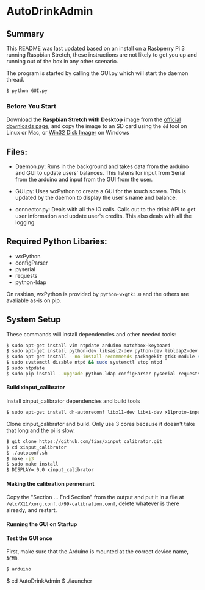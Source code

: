 AutoDrinkAdmin
==============
## Summary

This README was last updated based on an install on a Rasbperry Pi 3 running Raspbian Stretch, 
these instructions are not likely to get you up and running out of the box in any other scenario.

The program is started by calling the GUI.py which will start the daemon thread.

``` bash
$ python GUI.py
```

### Before You Start
Download the **Raspbian Stretch with Desktop** image from the 
[official downloads page](https://www.raspberrypi.org/downloads/raspbian/), and copy the image to 
an SD card using the `dd` tool on Linux or Mac, or [Win32 Disk Imager](https://sourceforge.net/projects/win32diskimager/) 
on Windows

## Files:
- Daemon.py: Runs in the background and takes data from the arduino and GUI to update users' 
balances. This listens for input from Serial from the arduino and input from 
the GUI from the user. 

- GUI.py: Uses wxPython to create a GUI for the touch screen. This is updated by the daemon
to display the user's name and balance.

- connector.py:	Deals with all the IO calls. Calls out to the drink API to get user
information and update user's credits. This also deals with all the logging.


## Required Python Libaries:
- wxPython
- configParser
- pyserial 
- requests
- python-ldap

On rasbian, wxPython is provided by `python-wxgtk3.0` and the others are avaliable as-is on pip.

## System Setup

These commands will install dependencies and other needed tools:
``` bash
$ sudo apt-get install vim ntpdate arduino matchbox-keyboard
$ sudo apt-get install python-dev libsasl2-dev python-dev libldap2-dev libssl-dev python-wxgtk3.0 libcanberra-gtk-module
$ sudo apt-get install --no-install-recommends packagekit-gtk3-module #gnome and all of its tools are reccomened 
$ sudo svstemctl disable ntpd && sudo systemctl stop ntpd
$ sudo ntpdate 
$ sudo pip install --upgrade python-ldap configParser pyserial requests
```

#### Build xinput_calibrator

Install xinput_calibrator dependencies and build tools
```bash
$ sudo apt-get install dh-autoreconf libx11-dev libxi-dev x11proto-input-dev
```

Clone xinput_calibrator and build. Only use 3 cores because it doesn't take that long and the pi is slow.
```bash
$ git clone https://github.com/tias/xinput_calibrator.git
$ cd xinput_calibrator
$ ./autoconf.sh
$ make -j3 
$ sudo make install
$ DISPLAY=:0.0 xinput_calibrator
```
#### Making the calibration permenant

Copy the "Section ... End Section" from the output and put it in a file at `/etc/X11/xorg.conf.d/99-calibration.conf`, delete whatever is there already, and restart.


#### Running the GUI on Startup


#### Test the GUI once 
First, make sure that the Arduino is mounted at the correct device name, `ACM0`. 
``` bash
$ arduino
```

$ cd AutoDrinkAdmin
$ ./launcher
```

